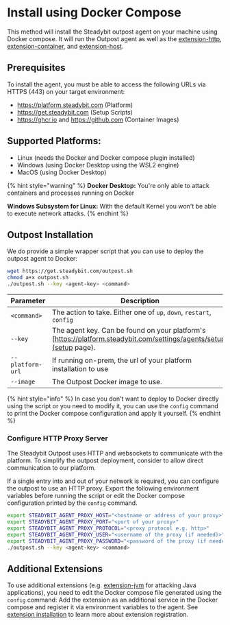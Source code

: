 # Install using Docker Compose

This method will install the Steadybit outpost agent on your machine using Docker compose. It will run the Outpost agent as well as
the [extension-http](https://hub.steadybit.com/extension/com.steadybit.extension\_http), [extension-container](https://hub.steadybit.com/extension/com.steadybit.extension\_container),
and [extension-host](https://hub.steadybit.com/extension/com.steadybit.extension\_host).


## Prerequisites

To install the agent, you must be able to access the following URLs via HTTPS (443) on your target environment:

* https://platform.steadybit.com (Platform)
* https://get.steadybit.com (Setup Scripts)
* https://ghcr.io and https://github.com (Container Images)

## Supported Platforms:

* Linux (needs the Docker and Docker compose plugin installed)
* Windows (using Docker Desktop using the WSL2 engine)
* MacOS (using Docker Desktop)

{% hint style="warning" %}
**Docker Desktop:** You're only able to attack containers and processes running on Docker

**Windows Subsystem for Linux:** With the default Kernel you won't be able to execute network attacks.
{% endhint %}

## Outpost Installation

We do provide a simple wrapper script that you can use to deploy the outpost agent to Docker:

```bash
wget https://get.steadybit.com/outpost.sh
chmod a+x outpost.sh
./outpost.sh --key <agent-key> <command>
```

| Parameter        | Description                                                                                                        | Default                          |
|------------------|--------------------------------------------------------------------------------------------------------------------|----------------------------------|
| `<command>`      | The action to take. Either one of `up`, `down`, `restart`, `config`                                                | `up`                             |
| `--key`          | The agent key. Can be found on your platform's [https://platform.steadybit.com/settings/agents/setup](setup page). |                                  |
| `--platform-url` | If running on-prem, the url of your platform installation to use                                                   | `https://platform.steadybit.com` |
| `--image`        | The Outpost Docker image to use.                                                                                   | `steadybit/outpost:latest`       |


{% hint style="info" %}
In case you don't want to deploy to Docker directly using the script or you need to modify it, you can use the `config` command to print the Docker
compose configuration and apply it yourself.
{% endhint %}

### Configure HTTP Proxy Server

The Steadybit Outpost uses HTTP and websockets to communicate with the platform.
To simplify the outpost deployment, consider to allow direct communication to our platform.

If a single entry into and out of your network is required, you can configure the outpost to use an HTTP proxy. Export the following environment
variables before running the script or edit the Docker compose configuration printed by the `config` command.

```bash
export STEADYBIT_AGENT_PROXY_HOST="<hostname or address of your proxy>" 
export STEADYBIT_AGENT_PROXY_PORT="<port of your proxy>" 
export STEADYBIT_AGENT_PROXY_PROTOCOL="<proxy protocol e.g. http>" 
export STEADYBIT_AGENT_PROXY_USER="<username of the proxy (if needed)>" 
export STEADYBIT_AGENT_PROXY_PASSWORD="<password of the proxy (if needed)>"
./outpost.sh --key <agent-key> <command>
```

## Additional Extensions

To use additional extensions (e.g. [extension-jvm](https://hub.steadybit.com/extension/com.steadybit.extension\_jvm) for attacking Java
applications), you need to edit the Docker compose file generated using the `config` command: Add the extension as an additional service in the
Docker compose and register it via environment variables to the
agent. See [extension installation](../../integrate-with-steadybit/extensions/extension-installation.md) to learn more about extension registration.